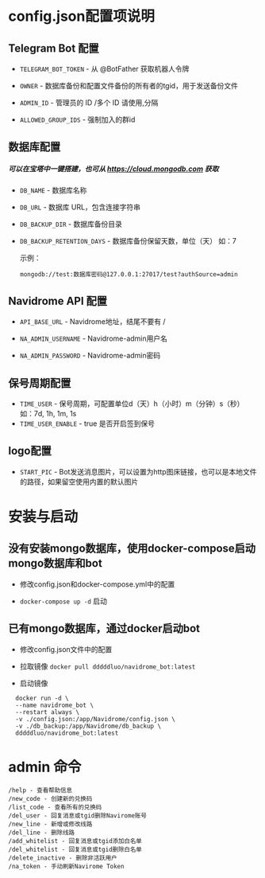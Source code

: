 # config.json配置项说明
## Telegram Bot 配置
* `TELEGRAM_BOT_TOKEN` - 从 @BotFather 获取机器人令牌

* `OWNER` - 数据库备份和配置文件备份的所有者的tgid，用于发送备份文件

* `ADMIN_ID` - 管理员的 ID /多个 ID 请使用,分隔

* `ALLOWED_GROUP_IDS` - 强制加入的群id

## 数据库配置

##### 可以在宝塔中一键搭建，也可从 https://cloud.mongodb.com 获取

* `DB_NAME` - 数据库名称

* `DB_URL` - 数据库 URL，包含连接字符串

* `DB_BACKUP_DIR` - 数据库备份目录

* `DB_BACKUP_RETENTION_DAYS` - 数据库备份保留天数，单位（天） 如：7

    示例：
    ```
    mongodb://test:数据库密码@127.0.0.1:27017/test?authSource=admin
    ```

## Navidrome API 配置

* `API_BASE_URL` - Navidrome地址，结尾不要有 /

* `NA_ADMIN_USERNAME` - Navidrome-admin用户名

* `NA_ADMIN_PASSWORD` - Navidrome-admin密码

## 保号周期配置

* `TIME_USER` - 保号周期，可配置单位d（天）h（小时）m（分钟）s（秒） 如：7d, 1h, 1m, 1s
* `TIME_USER_ENABLE` - true 是否开启签到保号
## logo配置

* `START_PIC` - Bot发送消息图片，可以设置为http图床链接，也可以是本地文件的路径，如果留空使用内置的默认图片

# 安装与启动
## 没有安装mongo数据库，使用docker-compose启动mongo数据库和bot

- 修改config.json和docker-compose.yml中的配置

- `docker-compose up -d` 启动

## 已有mongo数据库，通过docker启动bot

- 修改config.json文件中的配置

- 拉取镜像 `docker pull dddddluo/navidrome_bot:latest`

- 启动镜像
```
  docker run -d \
  --name navidrome_bot \
  --restart always \
  -v ./config.json:/app/Navidrome/config.json \
  -v ./db_backup:/app/Navidrome/db_backup \
  dddddluo/navidrome_bot:latest
```
# admin 命令
```
/help - 查看帮助信息
/new_code - 创建新的兑换码
/list_code - 查看所有的兑换码
/del_user - 回复消息或tgid删除Navirome账号
/new_line - 新增或修改线路
/del_line - 删除线路
/add_whitelist - 回复消息或tgid添加白名单
/del_whitelist - 回复消息或tgid删除白名单
/delete_inactive - 删除非活跃用户
/na_token - 手动刷新Navirome Token
```